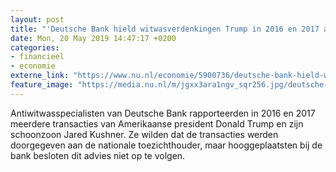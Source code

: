 ```yaml
---
layout: post
title: "'Deutsche Bank hield witwasverdenkingen Trump in 2016 en 2017 achter'"
date: Mon, 20 May 2019 14:47:17 +0200
categories: 
- financieel 
- economie 
externe_link: "https://www.nu.nl/economie/5900736/deutsche-bank-hield-witwasverdenkingen-trump-in-2016-en-2017-achter.html"
feature_image: "https://media.nu.nl/m/jgxx3ara1ngv_sqr256.jpg/deutsche-bank-hield-witwasverdenkingen-trump-in-2016-en-2017-achter.jpg"
---
```


Antiwitwasspecialisten van Deutsche Bank rapporteerden in 2016 en 2017 meerdere transacties van Amerikaanse president Donald Trump en zijn schoonzoon Jared Kushner. Ze wilden dat de transacties werden doorgegeven aan de nationale toezichthouder, maar hooggeplaatsten bij de bank besloten dit advies niet op te volgen.

